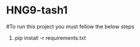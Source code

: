 # HNG9-tash1
#To run this project you must fellow the below steps

1. pip install -r requirements.txt
